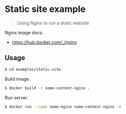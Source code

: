 # Static site example
> Using Nginx to run a static website

Nginx image docs: 

- https://hub.docker.com/_/nginx

## Usage

```sh
$ cd examples/static-site
```

Build image.

```sh
$ docker build -t some-content-nginx .
```

Run server.

```sh
$ docker run --name some-nginx some-content-nginx -d
```
